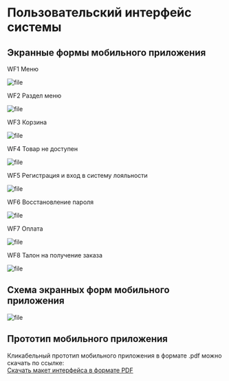 # Пользовательский интерфейс системы

## Экранные формы мобильного приложения

WF1 Меню

![file](images/menu.png)

WF2 Раздел меню

![file](images/burgers.png)

WF3 Корзина

![file](images/cart.png)

WF4 Товар не доступен

![file](images/not_available.png)

WF5 Регистрация и вход в систему лояльности

![file](images/loyality.png)

WF6 Восстановление пароля

![file](images/pass_restore.png)

WF7 Оплата

![file](images/pay.png)

WF8 Талон на получение заказа

![file](images/talon.png)


## Схема экранных форм мобильного приложения

![file](images/wireframes.png)


## Прототип мобильного приложения

Кликабельный прототип мобильного приложения в формате .pdf можно скачать по ссылке:<br>
<a id="raw-url" href="https://raw.githubusercontent.com/rushydra/robot/main/docs/wireframe/mobile_app_v2.pdf">Скачать макет интерфейса в формате PDF</a>